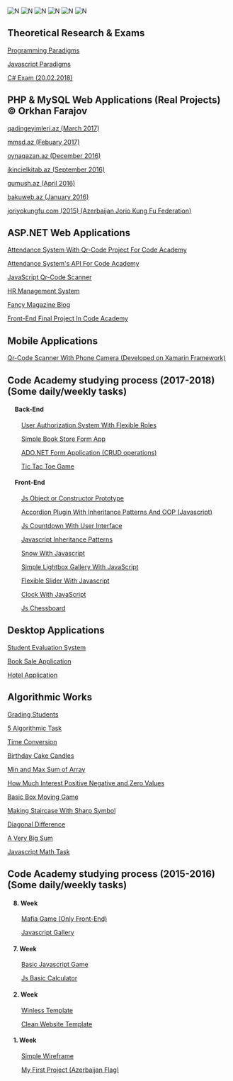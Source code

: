 ![N](https://drive.google.com/a/code.edu.az/uc?authuser=0&id=1B3vCSxstkjjb6U-1ZP2fNr5Vk5GdZ4nR&export=download)
![N](https://drive.google.com/a/code.edu.az/uc?authuser=0&id=1HxobGyOKtbtm2CXy9XRpEeE3MalUU-wk&export=download)
![N](https://drive.google.com/a/code.edu.az/uc?authuser=0&id=1IVNBcjjNhRgioBJKv6KqRxmx6_6rTCPm&export=download)
![N](https://drive.google.com/a/code.edu.az/uc?authuser=0&id=1c1scnWeixgYcKEFTQIGmfdbmAsxbVcaY&export=download)
![N](https://drive.google.com/a/code.edu.az/uc?authuser=0&id=1cjMz-ZLNO2lNLSqOUgCr5lEPnp1c1R29&export=download)
![N](https://drive.google.com/a/code.edu.az/uc?authuser=0&id=1xQo13BqhL_4OaV3CBqJCyTrBSvW-2Uwj&export=download)






## Theoretical Research & Exams
[Programming Paradigms](https://github.com/orkhankhf/ProgrammingParadigms "Programming Paradigms")

[Javascript Paradigms](https://github.com/orkhankhf/JavascriptParadigms "Javascript Paradigms")

[C# Exam (20.02.2018)](https://github.com/orkhankhf/C-sharp-Exam-Chapter-1-and-2 "C# Exam (20.02.2018)")





## PHP & MySQL Web Applications (Real Projects) :copyright: Orkhan Farajov
[qadingeyimleri.az (March 2017)](https://github.com/orkhankhf/qadingeyimleri.az_2017 "qadingeyimleri.az (March 2017)")

[mmsd.az (Febuary 2017)](https://github.com/orkhankhf/mmsd.az_2017 "mmsd.az (Febuary 2017)")

[oynaqazan.az (December 2016)](https://github.com/orkhankhf/oynaqazan.az_2016 "oynaqazan.az (December 2016)")

[ikincielkitab.az (September 2016)](https://github.com/orkhankhf/ikincielkitab.az_2016 "ikincielkitab.az (September 2016)")

[gumush.az (April 2016)](https://github.com/orkhankhf/gumush.az_2016 "gumush.az (April 2016)")

[bakuweb.az (January 2016)](https://github.com/orkhankhf/bakuweb.az_2016 "bakuweb.az (January 2016)")

[joriyokungfu.com (2015) (Azerbaijan Jorio Kung Fu Federation)](https://github.com/orkhankhf/joriyokungfu.com_2015 "joriyokungfu.com (2015) (Azerbaijan Jorio Kung Fu Federation)")






## ASP.NET Web Applications
[Attendance System With Qr-Code Project For Code Academy](https://github.com/orkhankhf/CodeAcademyAttendanceSystem "Attendance System Project For Code Academy")

[Attendance System's API For Code Academy](https://github.com/orkhankhf/CodeAcademyAttendanceSystemAPI "Attendance System's API For Code Academy")

[JavaScript Qr-Code Scanner](https://github.com/orkhankhf/JavaScript_Qr-Code_Scanner "JavaScript Qr-Code Scanner")

[HR Management System](https://github.com/orkhankhf/HR-Management-System "HR Management System")

[Fancy Magazine Blog](https://github.com/orkhankhf/Fancy_Magazine_18-02-2018 "Fancy Magazine Blog")

[Front-End Final Project In Code Academy](https://github.com/orkhankhf/FrontEndFinalProject "Front-End Final Project In Code Academy")







## Mobile Applications
[Qr-Code Scanner With Phone Camera (Developed on Xamarin Framework)](https://github.com/orkhankhf/Qr-Code_Scanner-With-Phone-Camera-on-Xamarin-Framework "Qr-Code Scanner With Phone Camera (Developed on Xamarin Framework)")






## Code Academy studying process (2017-2018) (Some daily/weekly tasks)
#### &nbsp;&nbsp;&nbsp;&nbsp; Back-End
&nbsp;&nbsp;&nbsp;&nbsp;&nbsp;&nbsp;&nbsp;&nbsp;[User Authorization System With Flexible Roles](https://github.com/orkhankhf/User_Authorization_System "User Authorization System With Flexible Roles")

&nbsp;&nbsp;&nbsp;&nbsp;&nbsp;&nbsp;&nbsp;&nbsp;[Simple Book Store Form App](https://github.com/orkhankhf/BookStore "Simple Book Store Form App")

&nbsp;&nbsp;&nbsp;&nbsp;&nbsp;&nbsp;&nbsp;&nbsp;[ADO.NET Form Application (CRUD operations)](https://github.com/orkhankhf/Basic-CRUD-With-ADO.NET "ADO.NET Form Application (CRUD operations)")

&nbsp;&nbsp;&nbsp;&nbsp;&nbsp;&nbsp;&nbsp;&nbsp;[Tic Tac Toe Game](https://github.com/orkhankhf/Tic-Tac-Toe-Game "Tic Tac Toe Game")

#### &nbsp;&nbsp;&nbsp;&nbsp; Front-End
&nbsp;&nbsp;&nbsp;&nbsp;&nbsp;&nbsp;&nbsp;&nbsp;[Js Object or Constructor Prototype](https://github.com/orkhankhf/Js-Object-or-Constructor-Prototype "Js Object or Constructor Prototype")

&nbsp;&nbsp;&nbsp;&nbsp;&nbsp;&nbsp;&nbsp;&nbsp;[Accordion Plugin With Inheritance Patterns And OOP (Javascript)](https://github.com/orkhankhf/Js-Accordion-Plugin-With-Inheritance-Patterns-And-OOP "Accordion Plugin With Inheritance Patterns And OOP (Javascript)")

&nbsp;&nbsp;&nbsp;&nbsp;&nbsp;&nbsp;&nbsp;&nbsp;[Js Countdown With User Interface](https://github.com/orkhankhf/Js-Countdown-With-UI "Js Countdown With User Interface")

&nbsp;&nbsp;&nbsp;&nbsp;&nbsp;&nbsp;&nbsp;&nbsp;[Javascript Inheritance Patterns](https://github.com/orkhankhf/Javascript-Inheritance-Patterns "Javascript Inheritance Patterns")

&nbsp;&nbsp;&nbsp;&nbsp;&nbsp;&nbsp;&nbsp;&nbsp;[Snow With Javascript](https://github.com/orkhankhf/Js-Snow "Snow With Javascript")

&nbsp;&nbsp;&nbsp;&nbsp;&nbsp;&nbsp;&nbsp;&nbsp;[Simple Lightbox Gallery With JavaScript](https://github.com/orkhankhf/Simple-Lightbox-Gallery-With-JavaScript "Simple Lightbox Gallery With JavaScript")

&nbsp;&nbsp;&nbsp;&nbsp;&nbsp;&nbsp;&nbsp;&nbsp;[Flexible Slider With Javascript](https://github.com/orkhankhf/Js-Flexible-Slider "Flexible Slider With Javascript")

&nbsp;&nbsp;&nbsp;&nbsp;&nbsp;&nbsp;&nbsp;&nbsp;[Clock With JavaScript](https://github.com/orkhankhf/Clock-With-JavaScript "Clock With JavaScript")

&nbsp;&nbsp;&nbsp;&nbsp;&nbsp;&nbsp;&nbsp;&nbsp;[Js Chessboard](https://github.com/orkhankhf/Js-Chessboard "Js Chessboard")








## Desktop Applications
[Student Evaluation System](https://github.com/orkhankhf/StudentEvaluationSystem "Student Evaluation System")

[Book Sale Application](https://github.com/orkhankhf/Book-Sale-App_06-01-2018 "Book Sale Application")

[Hotel Application](https://github.com/orkhankhf/HotelApp-11-01-2018- "Hotel Application")







## Algorithmic Works
[Grading Students](https://github.com/orkhankhf/Grading-Students "Grading Students")

[5 Algorithmic Task](https://github.com/orkhankhf/Five-Console-Application-Task "5 Algorithmic Task")

[Time Conversion](https://github.com/orkhankhf/21-01-2018_Time-conversion "Time Conversion")

[Birthday Cake Candles](https://github.com/orkhankhf/21-01-2018_Birthday-cake-candles "Birthday Cake Candles")

[Min and Max Sum of Array](https://github.com/orkhankhf/21-01-2018_Mini-max-sum-of-array "Min and Max Sum of Array")

[How Much Interest Positive Negative and Zero Values](https://github.com/orkhankhf/17-01-2018_How-much-interest-positive-negative-and-zero-values "How Much Interest Positive Negative and Zero Values")

[Basic Box Moving Game](https://github.com/orkhankhf/17-01-2018_simple-C-Sharp-move-box-game "Basic Box Moving Game")

[Making Staircase With Sharp Symbol](https://github.com/orkhankhf/17-01-2018_Make-staircase-with-sharp-symbol "Making Staircase With Sharp Symbol")

[Diagonal Difference](https://github.com/orkhankhf/17-01-2018_Diagonal-Difference "Diagonal Difference")

[A Very Big Sum](https://github.com/orkhankhf/17-01-2018_A-Very-Big-Sum "A Very Big Sum")

[Javascript Math Task](https://github.com/orkhankhf/Js-Numbers-that-can-be-divided-three-and-not-divided-two "Javascript Math Task")








## Code Academy studying process (2015-2016) (Some daily/weekly tasks)
#### &nbsp;&nbsp;&nbsp;&nbsp;8. Week
&nbsp;&nbsp;&nbsp;&nbsp;&nbsp;&nbsp;&nbsp;&nbsp;[Mafia Game (Only Front-End)](https://github.com/orkhankhf/Mafia-Game "Mafia Game (Only Front-End)")

&nbsp;&nbsp;&nbsp;&nbsp;&nbsp;&nbsp;&nbsp;&nbsp;[Javascript Gallery](https://github.com/orkhankhf/Javascript-Gallery "Javascript Gallery")

#### &nbsp;&nbsp;&nbsp;&nbsp;7. Week
&nbsp;&nbsp;&nbsp;&nbsp;&nbsp;&nbsp;&nbsp;&nbsp;[Basic Javascript Game](https://github.com/orkhankhf/Basic-Javascript-Game-2016 "Basic Javascript Game")

&nbsp;&nbsp;&nbsp;&nbsp;&nbsp;&nbsp;&nbsp;&nbsp;[Js Basic Calculator](https://github.com/orkhankhf/Js-Basic-Calculator-2015 "Js Basic Calculator")

#### &nbsp;&nbsp;&nbsp;&nbsp;2. Week
&nbsp;&nbsp;&nbsp;&nbsp;&nbsp;&nbsp;&nbsp;&nbsp;[Winless Template](https://github.com/orkhankhf/Winless-Template-2015 "Winless Template")

&nbsp;&nbsp;&nbsp;&nbsp;&nbsp;&nbsp;&nbsp;&nbsp;[Clean Website Template](https://github.com/orkhankhf/Clean-Website-Template-2015 "Clean Website Template")

#### &nbsp;&nbsp;&nbsp;&nbsp;1. Week
&nbsp;&nbsp;&nbsp;&nbsp;&nbsp;&nbsp;&nbsp;&nbsp;[Simple Wireframe](https://github.com/orkhankhf/Simple-Wireframe-2015 "Simple Wireframe")

&nbsp;&nbsp;&nbsp;&nbsp;&nbsp;&nbsp;&nbsp;&nbsp;[My First Project (Azerbaijan Flag)](https://github.com/orkhankhf/My-First-Project-Azerbaijan-Flag "My First Project (Azerbaijan Flag)")




